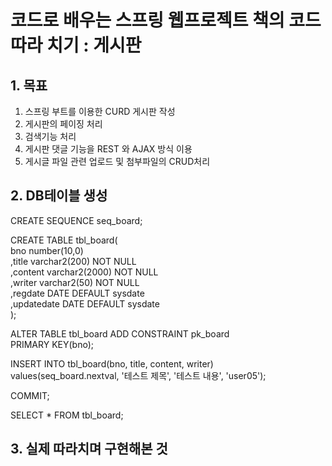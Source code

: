 # 코드로 배우는 스프링 웹프로젝트 책의 코드 따라 치기 : 게시판

## 1. 목표
1. 스프링 부트를 이용한 CURD 게시판 작성  
2. 게시판의 페이징 처리   
3. 검색기능 처리  
4. 게시판 댓글 기능을 REST 와 AJAX 방식 이용   
5. 게시글 파일 관련 업로드 및 첨부파일의 CRUD처리   

## 2. DB테이블 생성
CREATE SEQUENCE	seq_board;

CREATE TABLE tbl_board(   
	bno number(10,0)  
	,title varchar2(200) NOT NULL  
	,content varchar2(2000) NOT NULL  
	,writer varchar2(50) NOT NULL  
	,regdate DATE DEFAULT sysdate  
	,updatedate DATE DEFAULT sysdate   
);

ALTER TABLE tbl_board ADD CONSTRAINT pk_board   
PRIMARY KEY(bno);

INSERT INTO tbl_board(bno, title, content, writer)    
values(seq_board.nextval, '테스트 제목', '테스트 내용', 'user05');

COMMIT;

SELECT * FROM tbl_board;

## 3. 실제 따라치며 구현해본 것
